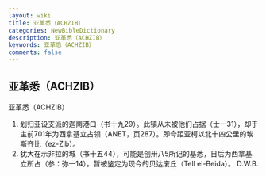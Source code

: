 ```yaml
---
layout: wiki
title: 亚革悉（ACHZIB）
categories: NewBibleDictionary
description: 亚革悉（ACHZIB）
keywords: 亚革悉（ACHZIB）
comments: false
---
```


## 亚革悉（ACHZIB）



亚革悉（ACHZIB）
1. 划归亚设支派的迦南港口（书十九29）。此镇从未被他们占据（士一31），却于主前701年为西拿基立占领（ANET，页287）。即今距亚柯以北十四公里的埃斯齐比（ez-Zib）。
2. 犹大在示非拉的城（书十五44），可能是创卅八5所记的基悉，日后为西拿基立所占（参：弥一14）。暂被鉴定为现今的贝达废丘（Tell el-Beida）。
D.W.B.




